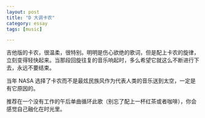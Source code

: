 ```yaml
---
layout: post
title: "D 大调卡农"
category: essay
tags: [music]

---
```



吉他版的卡农，很温柔，很特别。明明是伤心欲绝的歌词，但是配上卡农的旋律，立刻变得轻快起来。当那段回旋往复的音乐响起时，多么希望它就这么不断进行下去，永远不要结束。


当年 NASA 选择了卡农而不是最炫民族风作为代表人类的音乐送到太空，一定是有它原因的。


推荐在一个没有工作的午后单曲循环此歌（别忘了配上一杯红茶或者咖啡），你会感觉自己融化在时光里。
